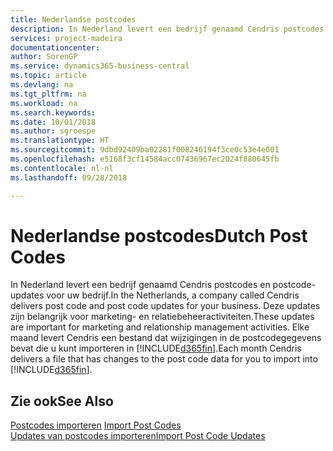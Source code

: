 ```yaml
---
title: Nederlandse postcodes
description: In Nederland levert een bedrijf genaamd Cendris postcodes en postcode-updates voor uw bedrijf. Deze updates zijn belangrijk voor marketing- en relatiebeheeractiviteiten.
services: project-madeira
documentationcenter: 
author: SorenGP
ms.service: dynamics365-business-central
ms.topic: article
ms.devlang: na
ms.tgt_pltfrm: na
ms.workload: na
ms.search.keywords: 
ms.date: 10/01/2018
ms.author: sgroespe
ms.translationtype: HT
ms.sourcegitcommit: 9dbd92409ba02281f008246194f3ce0c53e4e001
ms.openlocfilehash: e5168f3cf14584acc07436967ec2024f880645fb
ms.contentlocale: nl-nl
ms.lasthandoff: 09/28/2018

---
```

# <a name="dutch-post-codes"></a><span data-ttu-id="350d8-104">Nederlandse postcodes</span><span class="sxs-lookup"><span data-stu-id="350d8-104">Dutch Post Codes</span></span>
<span data-ttu-id="350d8-105">In Nederland levert een bedrijf genaamd Cendris postcodes en postcode-updates voor uw bedrijf.</span><span class="sxs-lookup"><span data-stu-id="350d8-105">In the Netherlands, a company called Cendris delivers post code and post code updates for your business.</span></span> <span data-ttu-id="350d8-106">Deze updates zijn belangrijk voor marketing- en relatiebeheeractiviteiten.</span><span class="sxs-lookup"><span data-stu-id="350d8-106">These updates are important for marketing and relationship management activities.</span></span> <span data-ttu-id="350d8-107">Elke maand levert Cendris een bestand dat wijzigingen in de postcodegegevens bevat die u kunt importeren in [!INCLUDE[d365fin](../../includes/d365fin_md.md)].</span><span class="sxs-lookup"><span data-stu-id="350d8-107">Each month Cendris delivers a file that has changes to the post code data for you to import into [!INCLUDE[d365fin](../../includes/d365fin_md.md)].</span></span>  

## <a name="see-also"></a><span data-ttu-id="350d8-108">Zie ook</span><span class="sxs-lookup"><span data-stu-id="350d8-108">See Also</span></span>  
 <span data-ttu-id="350d8-109">[Postcodes importeren](how-to-import-post-codes.md) </span><span class="sxs-lookup"><span data-stu-id="350d8-109">[Import Post Codes](how-to-import-post-codes.md) </span></span>  
 [<span data-ttu-id="350d8-110">Updates van postcodes importeren</span><span class="sxs-lookup"><span data-stu-id="350d8-110">Import Post Code Updates</span></span>](how-to-import-post-code-updates.md)

